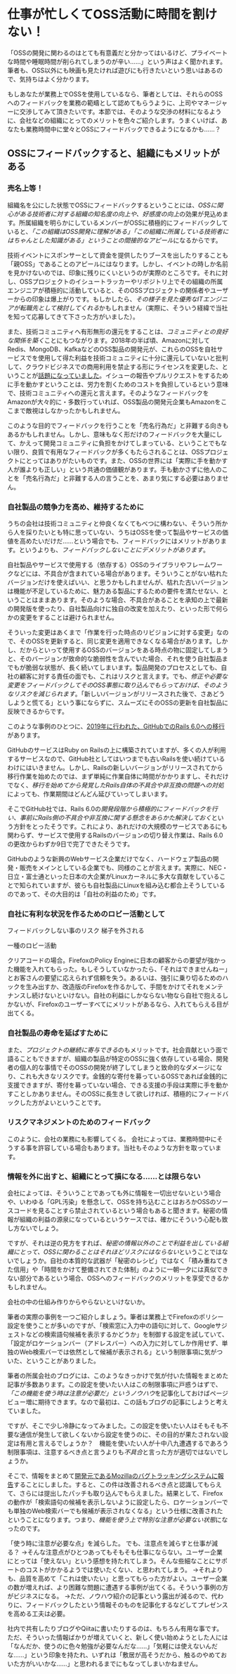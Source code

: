 # 仕事が忙しくてOSS活動に時間を割けない！

「OSSの開発に関わるのはとても有意義だと分かってはいるけど、プライベートな時間や睡眠時間が削られてしまうのが辛い……」という声はよく聞かれます。筆者も、OSS以外にも映画も見たければ遊びにも行きたいという思いはあるので、気持ちはよく分かります。

もしあなたが業務上でOSSを使用しているなら、筆者としては、それらのOSSへのフィードバックを業務の範疇として認めてもらうように、上司やマネージャーに交渉してみて頂きたいです。本節では、そのような交渉の材料になるように、会社などの組織にとってのメリットを色々ご紹介します。うまくいけば、あなたも業務時間中に堂々とOSSにフィードバックできるようになるかも……？


## OSSにフィードバックすると、組織にもメリットがある

### 売名上等！

組織名を公にした状態でOSSにフィードバックするということには、*OSSに関心がある技術者に対する組織の知名度の向上や、好感度の向上*の効果が見込めます。所属組織を明らかにしているメンバーがOSSに積極的にフィードバックしていると、*「この組織はOSS開発に理解がある」「この組織に所属している技術者にはちゃんとした知識がある」ということの間接的なアピール*になるからです。

技術イベントにスポンサーとして資金を提供したりブースを出したりすることも「親OSS」であることのアピールにはなります。しかし、イベントの時しか名前を見かけないのでは、印象に残りにくいというのが実際のところです。それに対し、OSSプロジェクトのイシュートラッカーやリポジトリ上でその組織の所属エンジニアが積極的に活動していると、そのOSSプロジェクトの関係者やユーザーからの印象は爆上がりです。もしかしたら、*その様子を見た優秀なITエンジニアが転職先として検討してくれる*かもしれません（実際に、そういう経緯で当社を知って応募してきて下さった方がいました）。

また、技術コミュニティへ有形無形の還元をすることは、*コミュニティとの良好な関係を築く*ことにもつながります。2018年の半ば頃、Amazonに対してRedis、MongoDB、KafkaなどのOSS製品の開発元が、これらのOSSを自社サービスでを使用して得た利益を技術コミュニティに十分に還元していないと批判して、クラウドビジネスでの商用利用を禁止する形にライセンスを変更した、ということが[話題になっていました](https://www.sbbit.jp/article/cont1/36018)。イシューの報告やプルリクエストをするために手を動かすということは、労力を割くためのコストを負担しているという意味で、技術コミュニティへの還元と言えます。そのようなフィードバックをAmazonが大々的に・多数行っていれば、OSS製品の開発元企業もAmazonをここまで敵視はしなかったかもしれません。

このような目的でフィードバックを行うことを「売名行為だ」と非難する向きもあるかもしれません。しかし、意味もなく形だけのフィードバックを大量にして、かえって開発コミュニティに負担をかけてしまっている、ということでもない限り、良質で有用なフィードバックが多くもたらされることは、OSSプロジェクトにとってはありがたいものです。また、OSSの世界には「実際に手を動かす人が誰よりも正しい」という共通の価値観があります。手も動かさずに他人のことを「売名行為だ」と非難する人の言うことを、あまり気にする必要はありません。

### 自社製品の競争力を高め、維持するために

うちの会社は技術コミュニティと仲良くなくてもべつに構わない、そういう所から人を採りたいとも特に思っていない、うちはOSSを使って製品やサービスの価値を高めたいだけだ……という場合でも、フィードバックにはメリットがあります。というよりも、*フィードバックしないことにデメリットがあります*。

自社製品やサービスで使用する（依存する）OSSのライブラリやフレームワークなどには、不具合が含まれている場合があります。そういうことがない枯れたバージョンだけを使えばいい、と思うかもしれませんが、枯れた古いバージョンは機能が不足しているために、魅力ある製品にするための要件を満たせない、ということはままあります。そのような場合、不具合があることを承知の上で最新の開発版を使ったり、自社製品向けに独自の改変を加えたり、といった形で何らかの変更をすることは避けられません。

そういった変更はあくまで「作業を行った時点のリビジョンに対する変更」なので、そのOSSを更新すると、同じ変更を適用できなくなる場合があります。しかし、だからといって使用するOSSのバージョンをある時点の物に固定してしまうと、そのバージョンが致命的な脆弱性を含んでいた場合、それを使う自社製品までもが脆弱な状態が、長く続いてしまいます。製品開発のプロセスとしても、自社の顧客に対する責任の面でも、これはリスクと言えます。でも、*修正や必要な変更をフィードバックしてそのOSS事態に取り込んでもらっておけば、そのようなリスクを減じられます*。「新しいバージョンがリリースされた後で、さあどうしようと慌てる」という事にならずに、スムーズにそのOSSの更新を自社製品に反映できるからです。

このような事例のひとつに、[2019年に行われた、GitHubでのRails 6.0への移行](https://news.mynavi.jp/article/20190910-891948/)があります。

GitHubのサービスはRuby on Railsの上に構築されていますが、多くの人が利用するサービスなので、GitHub社としてはいつまでも古いRailsを使い続けているわけにはいきません。しかし、Railsの新しいバージョンがリリースされてから移行作業を始めたのでは、まず単純に作業自体に時間がかかりますし、それだけでなく、*移行を始めてから発覚したRails自体の不具合や非互換の問題への対処*によっても、作業期間はどんどん延びていってしまいます。

そこでGitHub社では、Rails 6.0の*開発段階から積極的にフィードバックを行い、事前にRails側の不具合や非互換に関する懸念をあらかた解決しておく*という方針をとったそうです。これにより、あれだけの大規模のサービスであるにも関わらず、サービスで使用するRailsのバージョンの切り替え作業は、Rails 6.0の更改からわずか9日で完了できたそうです。

GitHubのような新興のWebサービス企業だけでなく、ハードウェア製品の開発・販売をメインとしている企業でも、同様のことが言えます。実際に、NEC・日立・富士通といった日本の大企業がLinuxカーネルに多大な貢献をしていることで知られていますが、彼らも自社製品にLinuxを組み込む都合上そうしているのであって、その大目的は「自社の利益のため」です。

### 自社に有利な状況を作るためのロビー活動として


フィードバックしない事のリスク
梯子を外される

一種のロビー活動

クリアコードの場合。FirefoxのPolicy Engineに日本の顧客からの要望が強かった機能を入れてもらった。もしそうしていなかったら、「それはできませんねー」とお客さんの要望に応えられず信頼を失う。あるいは、強引に乗り切るためのハックを生み出すか、改造版のFirefoxを作るかして、手間をかけてそれをメンテナンスし続けないといけない。自社の利益にしかならない物なら自社で抱えるしかないが、Firefoxのユーザーすべてにメリットがあるなら、入れてもらえる目が出てくる。



### 自社製品の寿命を延ばすために


また、*プロジェクトの継続に寄与できる*のもメリットです。社会貢献という面で語ることもできますが、組織の製品が特定のOSSに強く依存している場合、開発者の個人的な事情でそのOSSの開発が終了してしまうと致命的なダメージになり、これも大きなリスクです。金銭的な寄付を募っているOSSであれば金銭的に支援できますが、寄付を募っていない場合、できる支援の手段は実際に手を動かすことしかありません。そのOSSに長生きして欲しければ、積極的にフィードバックした方がよいということです。







### リスクマネジメントのためのフィードバック



このように、会社の業務にも影響してくる。
会社によっては、業務時間中にそうする事を許容している場合もあります。当社もそのような方針を取っています。


### 情報を外に出すと、組織にとって損になる……とは限らない

会社によっては、そういうことであっても外に情報を一切出せないという場合や、いわゆる「GPL汚染」を懸念して、OSSを持ち込むことはおろかOSSのソースコードを見ることすら禁止されているという場合もあると聞きます。秘密の情報が組織の利益の源泉になっているというケースでは、確かにそういう心配も致し方ないでしょう。

ですが、それは逆の見方をすれば、*秘密の情報以外のことで利益を出している組織にとって、OSSに関わることはそれほどリスクにはならない*ということではないでしょうか。自社の本質的な武器が「秘密のレシピ」ではなく「積み重ねてきた信用」や「時間をかけて整備されてきた体制」のように一朝一夕には真似できない部分であるという場合、OSSへのフィードバックのメリットを享受できるかもしれません。








会社の中の仕組み作りからやらないといけないか。






筆者の実際の事例を一つご紹介しましょう。筆者は業務上でFirefoxのポリシー設定を使うことが多いのですが、「検索窓に入力中の語句に対して、Googleサジェストなどの検索語句候補を表示するかどうか」を制御する設定を試していて、「設定がロケーションバー（アドレスバー）への入力に対してしか作用せず、単独のWeb検索バーでは依然として候補が表示される」という制限事項に気がついた、ということがありました。

筆者の所属会社のブログには、このようなきっかけで気が付いた情報をまとめた記事が多数あります。この設定を使いたい人はこの制限事項に戸惑うはずで、*「この機能を使う時は注意が必要だ」というノウハウ*を記事化しておけばページビュー増に期待できます。なので最初は、この話もブログの記事にしようと考えていました。

ですが、そこで少し冷静になってみました。この設定を使いたい人はそもそも不要な通信が発生して欲しくないから設定を使うのに、その目的が果たされない設定は有用と言えるでしょうか？　機能を使いたい人が十中八九遭遇するであろう制限事項は、注意するべき点と言うよりも*不具合*と言った方が適切ではないでしょうか。

そこで、情報をまとめて[開発元であるMozillaのバグトラッキングシステムに報告](https://bugzilla.mozilla.org/show_bug.cgi?id=1555584)することにしました。すると、この件は改善されるべき点と認識してもらえて、さらには提出したパッチも取り込んでもらえました。結果として、Firefoxの動作が「検索語句の候補を表示しないように設定したら、ロケーションバーでも単独のWeb検索バーでも候補が表示されなくなる」という仕様に改善されたということになります。つまり、*機能を使う上で特別な注意が必要ない状態*になったのです。

「使う時に注意が必要な点」を減らした。
でも、注意点を減らすと仕事が減る？
→そんな注意点がひとつあってもそもそも仕事にならない。ユーザー企業にとっては「使えない」という感想を持たれてしまう。そんな些細なことにサポートのコストがかかるようでは使いたくない、と思われてしまう。
→それよりも、品質を高めて「これは使いたい」と思ってもらった方がよい。ユーザー企業の数が増えれば、より困難な問題に遭遇する事例が出てくる。そういう事例の方がビジネスになる。
→ただ、ノウハウ紹介の記事という露出が減るので、代わりに、フィードバックしたという情報そのものを記事化するなどしてプレゼンスを高める工夫は必要。

社内で共有したりブログやQiitaに書いたりするのは、もちろん有用な事です。ただ、そういった情報ばかりが増えていくと、新しく使い始めようとした人には「なんだか、使うのに色々勉強が必要なんだな……」「気軽には使えないんだな……」という印象を持たれ、いずれは「敷居が高そうだから、触るのやめておいた方がいいかな……」と思われるまでにもなってしまいかねません。

